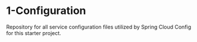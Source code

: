 # 1-Configuration
Repository for all service configuration files utilized by Spring Cloud Config for this starter project.
